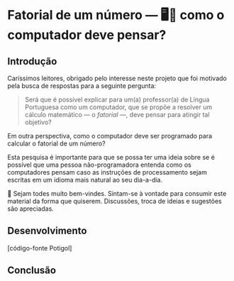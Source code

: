 # Fatorial de um número — 🖥️🧠 como o computador deve pensar?

## Introdução

Caríssimos leitores, obrigado pelo interesse neste projeto que foi motivado pela busca de respostas para a seguinte pergunta:

> Será que é possível explicar para um(a) professor(a) de Língua Portuguesa como um computador, que se propõe a resolver um cálculo matemático — o *fatorial* —, deve pensar para atingir tal objetivo?

Em outra perspectiva, como o computador deve ser programado para calcular o fatorial de um número?

Esta pesquisa é importante para que se possa ter uma ideia sobre se é possível que uma pessoa não-programadora entenda como os computadores pensam caso as instruções de processamento sejam escritas em um idioma mais natural ao seu dia-a-dia.

🤗 Sejam todes muito bem-vindes. Sintam-se à vontade para consumir este material da forma que quiserem. Discussões, troca de ideias e sugestões são apreciadas.

## Desenvolvimento

[código-fonte Potigol]

## Conclusão